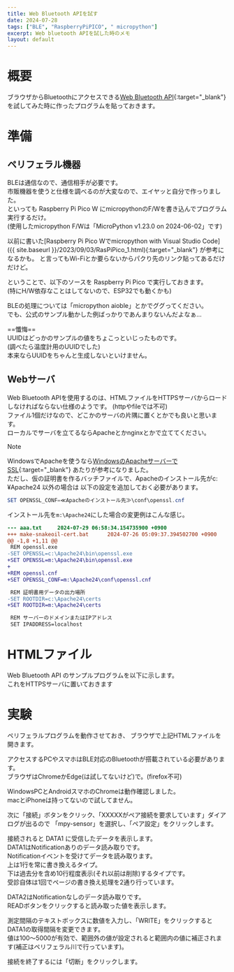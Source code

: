 ```yaml
---
title: Web Bluetooth APIを試す
date: 2024-07-28
tags: ["BLE", "RaspberryPiPICO", " micropython"]
excerpt: Web bluetooth APIを試した時のメモ
layout: default
---
```


# 概要
ブラウザからBluetoothにアクセスできる[Web Bluetooth API](https://developer.mozilla.org/ja/docs/Web/API/Web_Bluetooth_API){:target="_blank"}
を試してみた時に作ったプログラムを貼っておきます。  





# 準備

## ペリフェラル機器

BLEは通信なので、通信相手が必要です。  
市販機器を使うと仕様を調べるのが大変なので、エイヤッと自分で作っりました。  
といっても Raspberry Pi Pico W にmicropythonのF/Wを書き込んでプログラム実行するだけ。  
(使用したmicropython F/Wは「MicroPython v1.23.0 on 2024-06-02」です)  

以前に書いた[Raspberry Pi Pico Wでmicropython with Visual Studio Code]({{ site.baseurl }}/2023/09/03/RasPiPico_1.html){:target="_blank"}
が参考になるかも。 と言ってもWi-Fiとか要らないからパクり先のリンク貼ってあるだけだけど。  

ということで、以下のソースを Raspberry Pi Pico で実行しておきます。  
(特にH/W依存なことはしてないので、ESP32でも動くかも)  

BLEの処理については「micropython aioble」とかでググってください。  
でも、公式のサンプル動かした例ばっかりであんまりないんだよなぁ...  

==懺悔==  
UUIDはどっかのサンプルの値をちょこっといじったものです。  
(調べたら温度計用のUUIDでした)  
本来ならUUIDをちゃんと生成しないといけません。  

<dev class="accordion_head"></dev>
<dev class="my-gist">
    <script src="https://gist.github.com/ippei8jp/2c78471896fa4aebc4c8f9dc76237126.js?file=ble_peripheral.py"></script>
</dev>

## Webサーバ
Web Bluetooth APIを使用するのは、HTMLファイルをHTTPSサーバからロードしなければならない仕様のようです。
(httpやfileでは不可)  
ファイル1個だけなので、どこかのサーバの片隅に置くとかでも良いと思います。  
ローカルでサーバを立てるならApacheとかnginxとかで立ててください。  

>[!NOTE]
> WindowsでApacheを使うなら[WindowsのApacheサーバーでSSL](https://nanbu.marune205.net/2022/01/windows10-apache-ssl.html?m=1){:target="_blank"}
> あたりが参考になりました。  
> ただし、仮の証明書を作るバッチファイルで、Apacheのインストール先がc:¥Apache24 以外の場合は
> 以下の設定を追加しておく必要があります。  
> ```powershell
> SET OPENSSL_CONF=≪Apacheのインストール先≫\conf\openssl.cnf
> ```
> インストール先を``m:\Apache24``にした場合の変更例はこんな感じ。  
> ```diff
> --- aaa.txt     2024-07-29 06:58:34.154735900 +0900
> +++ make-snakeoil-cert.bat      2024-07-26 05:09:37.394502700 +0900
> @@ -1,8 +1,11 @@
>  REM openssl.exe
> -SET OPENSSL=c:\Apache24\bin\openssl.exe
> +SET OPENSSL=m:\Apache24\bin\openssl.exe
> +
> +REM openssl.cnf
> +SET OPENSSL_CONF=m:\Apache24\conf\openssl.cnf
> 
>  REM 証明書用データの出力場所
> -SET ROOTDIR=c:\Apache24\certs
> +SET ROOTDIR=m:\Apache24\certs
> 
>  REM サーバーのドメインまたはIPアドレス
>  SET IPADDRESS=localhost
> ```
> 


# HTMLファイル

Web Bluetooth API のサンプルプログラムを以下に示します。  
これをHTTPSサーバに置いておきます  


<dev class="accordion_head"></dev>
<dev class="my-gist">
    <script src="https://gist.github.com/ippei8jp/2c78471896fa4aebc4c8f9dc76237126.js?file=BLE_sample.html"></script>
</dev>


# 実験

ペリフェラルプログラムを動作させておき、
ブラウザで上記HTMLファイルを開きます。  

アクセスするPCやスマホはBLE対応のBluetoothが搭載されている必要があります。  
ブラウザはChromeかEdge(は試してないけど)で。(firefox不可)  

WindowsPCとAndroidスマホのChromeは動作確認しました。  
macとiPhoneは持ってないので試してません。 


次に「接続」ボタンをクリック、「XXXXXがペア接続を要求しています」ダイアログが出るので
「mpy-sensor」を選択し、「ペア設定」をクリックします。  

接続されると DATA1 に受信したデータを表示します。  
DATA1はNotificationありのデータ読み取りです。  
Notificationイベントを受けてデータを読み取ります。  
上は1行を常に書き換えるタイプ。  
下は過去分を含め10行程度表示(それ以前は削除)するタイプです。  
受診自体は1回でページの書き換え処理を2通り行っています。  


DATA2はNotificationなしのデータ読み取りです。  
READボタンをクリックすると読み取った値を表示します。  

測定間隔のテキストボックスに数値を入力し、「WRITE」をクリックすると
DATA1の取得間隔を変更できます。  
値は100～5000が有効で、範囲外の値が設定されると範囲内の値に補正されます(補正はペリフェラル川で行っています)。  

接続を終了するには「切断」をクリックします。  

